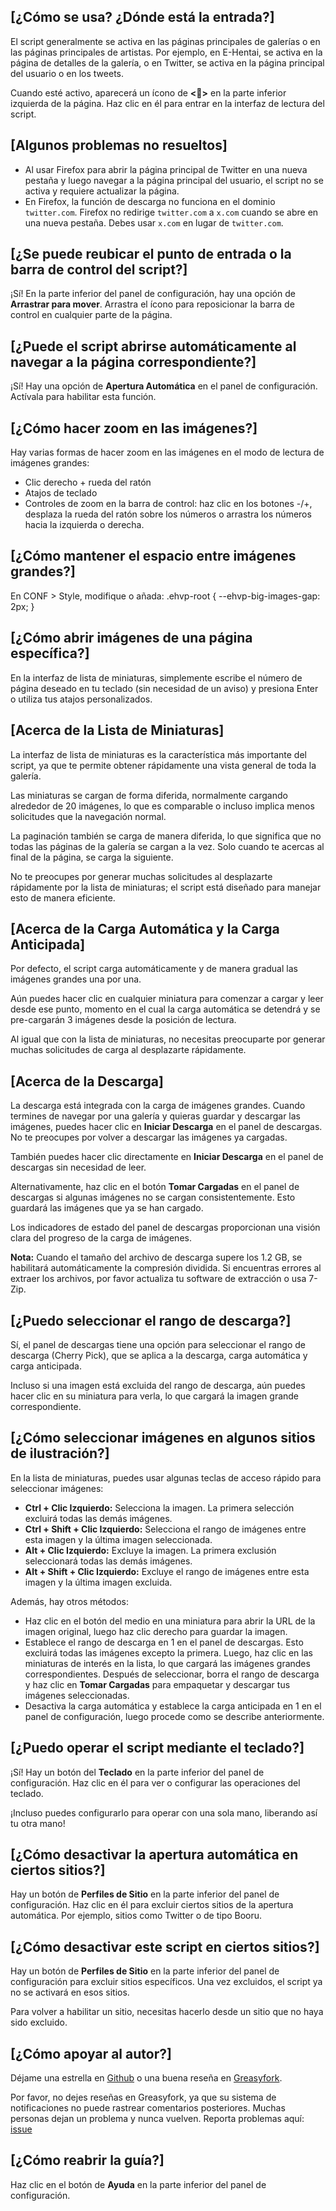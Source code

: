 ## [¿Cómo se usa? ¿Dónde está la entrada?]

El script generalmente se activa en las páginas principales de galerías o en las páginas principales de artistas. Por ejemplo, en E-Hentai, se activa en la página de detalles de la galería, o en Twitter, se activa en la página principal del usuario o en los tweets.

Cuando esté activo, aparecerá un ícono de **<🎑>** en la parte inferior izquierda de la página. Haz clic en él para entrar en la interfaz de lectura del script.

## [Algunos problemas no resueltos]

- Al usar Firefox para abrir la página principal de Twitter en una nueva pestaña y luego navegar a la página principal del usuario, el script no se activa y requiere actualizar la página.
- En Firefox, la función de descarga no funciona en el dominio `twitter.com`. Firefox no redirige `twitter.com` a `x.com` cuando se abre en una nueva pestaña. Debes usar `x.com` en lugar de `twitter.com`.

## [¿Se puede reubicar el punto de entrada o la barra de control del script?]

¡Sí! En la parte inferior del panel de configuración, hay una opción de **Arrastrar para mover**. Arrastra el ícono para reposicionar la barra de control en cualquier parte de la página.

## [¿Puede el script abrirse automáticamente al navegar a la página correspondiente?]

¡Sí! Hay una opción de **Apertura Automática** en el panel de configuración. Actívala para habilitar esta función.

## [¿Cómo hacer zoom en las imágenes?]

Hay varias formas de hacer zoom en las imágenes en el modo de lectura de imágenes grandes:

- Clic derecho + rueda del ratón
- Atajos de teclado
- Controles de zoom en la barra de control: haz clic en los botones -/+, desplaza la rueda del ratón sobre los números o arrastra los números hacia la izquierda o derecha.

## [¿Cómo mantener el espacio entre imágenes grandes?]
En CONF > Style, modifique o añada: .ehvp-root { --ehvp-big-images-gap: 2px; }

## [¿Cómo abrir imágenes de una página específica?]

En la interfaz de lista de miniaturas, simplemente escribe el número de página deseado en tu teclado (sin necesidad de un aviso) y presiona Enter o utiliza tus atajos personalizados.

## [Acerca de la Lista de Miniaturas]

La interfaz de lista de miniaturas es la característica más importante del script, ya que te permite obtener rápidamente una vista general de toda la galería.

Las miniaturas se cargan de forma diferida, normalmente cargando alrededor de 20 imágenes, lo que es comparable o incluso implica menos solicitudes que la navegación normal.

La paginación también se carga de manera diferida, lo que significa que no todas las páginas de la galería se cargan a la vez. Solo cuando te acercas al final de la página, se carga la siguiente.

No te preocupes por generar muchas solicitudes al desplazarte rápidamente por la lista de miniaturas; el script está diseñado para manejar esto de manera eficiente.

## [Acerca de la Carga Automática y la Carga Anticipada]

Por defecto, el script carga automáticamente y de manera gradual las imágenes grandes una por una.

Aún puedes hacer clic en cualquier miniatura para comenzar a cargar y leer desde ese punto, momento en el cual la carga automática se detendrá y se pre-cargarán 3 imágenes desde la posición de lectura.

Al igual que con la lista de miniaturas, no necesitas preocuparte por generar muchas solicitudes de carga al desplazarte rápidamente.

## [Acerca de la Descarga]

La descarga está integrada con la carga de imágenes grandes. Cuando termines de navegar por una galería y quieras guardar y descargar las imágenes, puedes hacer clic en **Iniciar Descarga** en el panel de descargas. No te preocupes por volver a descargar las imágenes ya cargadas.

También puedes hacer clic directamente en **Iniciar Descarga** en el panel de descargas sin necesidad de leer.

Alternativamente, haz clic en el botón **Tomar Cargadas** en el panel de descargas si algunas imágenes no se cargan consistentemente. Esto guardará las imágenes que ya se han cargado.

Los indicadores de estado del panel de descargas proporcionan una visión clara del progreso de la carga de imágenes.

**Nota:** Cuando el tamaño del archivo de descarga supere los 1.2 GB, se habilitará automáticamente la compresión dividida. Si encuentras errores al extraer los archivos, por favor actualiza tu software de extracción o usa 7-Zip.

## [¿Puedo seleccionar el rango de descarga?]

Sí, el panel de descargas tiene una opción para seleccionar el rango de descarga (Cherry Pick), que se aplica a la descarga, carga automática y carga anticipada.

Incluso si una imagen está excluida del rango de descarga, aún puedes hacer clic en su miniatura para verla, lo que cargará la imagen grande correspondiente.

## [¿Cómo seleccionar imágenes en algunos sitios de ilustración?]

En la lista de miniaturas, puedes usar algunas teclas de acceso rápido para seleccionar imágenes:

- **Ctrl + Clic Izquierdo:** Selecciona la imagen. La primera selección excluirá todas las demás imágenes.
- **Ctrl + Shift + Clic Izquierdo:** Selecciona el rango de imágenes entre esta imagen y la última imagen seleccionada.
- **Alt + Clic Izquierdo:** Excluye la imagen. La primera exclusión seleccionará todas las demás imágenes.
- **Alt + Shift + Clic Izquierdo:** Excluye el rango de imágenes entre esta imagen y la última imagen excluida.

Además, hay otros métodos:

- Haz clic en el botón del medio en una miniatura para abrir la URL de la imagen original, luego haz clic derecho para guardar la imagen.
- Establece el rango de descarga en 1 en el panel de descargas. Esto excluirá todas las imágenes excepto la primera. Luego, haz clic en las miniaturas de interés en la lista, lo que cargará las imágenes grandes correspondientes. Después de seleccionar, borra el rango de descarga y haz clic en **Tomar Cargadas** para empaquetar y descargar tus imágenes seleccionadas.
- Desactiva la carga automática y establece la carga anticipada en 1 en el panel de configuración, luego procede como se describe anteriormente.

## [¿Puedo operar el script mediante el teclado?]

¡Sí! Hay un botón del **Teclado** en la parte inferior del panel de configuración. Haz clic en él para ver o configurar las operaciones del teclado.

¡Incluso puedes configurarlo para operar con una sola mano, liberando así tu otra mano!

## [¿Cómo desactivar la apertura automática en ciertos sitios?]

Hay un botón de **Perfiles de Sitio** en la parte inferior del panel de configuración. Haz clic en él para excluir ciertos sitios de la apertura automática. Por ejemplo, sitios como Twitter o de tipo Booru.

## [¿Cómo desactivar este script en ciertos sitios?]

Hay un botón de **Perfiles de Sitio** en la parte inferior del panel de configuración para excluir sitios específicos. Una vez excluidos, el script ya no se activará en esos sitios.

Para volver a habilitar un sitio, necesitas hacerlo desde un sitio que no haya sido excluido.

## [¿Cómo apoyar al autor?]

Déjame una estrella en [Github](https://github.com/MapoMagpie/eh-view-enhance) o una buena reseña en [Greasyfork](https://greasyfork.org/scripts/397848-e-hentai-view-enhance).

Por favor, no dejes reseñas en Greasyfork, ya que su sistema de notificaciones no puede rastrear comentarios posteriores. Muchas personas dejan un problema y nunca vuelven.
Reporta problemas aquí: [issue](https://github.com/MapoMagpie/eh-view-enhance/issues)

## [¿Cómo reabrir la guía?]

Haz clic en el botón de **Ayuda** en la parte inferior del panel de configuración.
